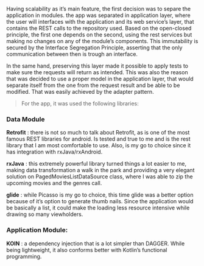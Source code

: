 Having scalability as it’s main feature, the first decision was to separe the application in modules. the app was separated in application layer, where the user will interfaces with the application and its web service’s layer, that contains the REST calls to the repository used. Based on the open-closed principle, the first one depends on the second, using the rest services but making no changes on any of the module’s components. This immutability is secured by the Interface Segregation Principle, asserting that the only communication between then is trough an interface.

In the same hand, preserving this layer made it possible to apply tests to make sure the requests will return as intended.  This was also the reason that was decided to use a proper model in the application layer, that would separate itself from the one from the request result and be able to be modified. That was easily achieved by the adapter pattern.

  

>For the app, it was used the following libraries:
### Data Module

**Retrofit** : there is not so much to talk about Retrofit, as is one of the most famous REST libraries for android. Is tested and true to me and is the rest library that I am most comfortable to use. Also, is my go to choice since it has integration with rxJava/rxAndroid.

  

**rxJava** : this extremely powerful library turned things a lot easier to me, making data transformation a walk in the park and providing a very elegant solution on PagedMoviesListDataSource class, where I was able to zip the upcoming movies and the genres call.

  

**glide** : while Picasso is my go to choice, this time glide was a better option because of it’s option to generate thumb nails. Since the application would be basically a list, it could make the loading less resource intensive while drawing so many viewholders.

  

### Application Module:

**KOIN** : a dependency injection that is a lot simpler than DAGGER. While being lightweight, it also conforms better with Kotlin’s functional programming.
